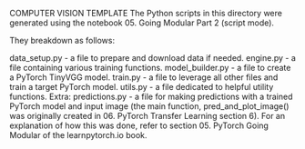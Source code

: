 COMPUTER VISION TEMPLATE
The Python scripts in this directory were generated using the notebook 05. Going Modular Part 2 (script mode).

They breakdown as follows:

data_setup.py - a file to prepare and download data if needed.
engine.py - a file containing various training functions.
model_builder.py - a file to create a PyTorch TinyVGG model.
train.py - a file to leverage all other files and train a target PyTorch model.
utils.py - a file dedicated to helpful utility functions.
Extra: predictions.py - a file for making predictions with a trained PyTorch model and input image (the main function, pred_and_plot_image() was originally created in 06. PyTorch Transfer Learning section 6).
For an explanation of how this was done, refer to section 05. PyTorch Going Modular of the learnpytorch.io book.